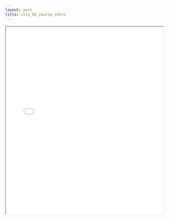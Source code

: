 ```yaml
---
layout: post
title: vita_01_course_intro
---
```


<div class="pdf-container">
<iframe src="/pdfs/vita_01_course_intro.pdf" height="600" width="100%" allowFullScreen="true"></iframe>
</div>

